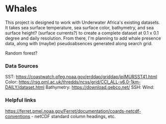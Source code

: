 # Whales

This project is designed to work with Underwater Africa's existing datasets. It takes sea surface temperature, sea surface color, bathymetry, and sea surface height? (surface currents?) to create a complete dataset at 0.1 x 0.1 degree and daily resolution. From there, I'm planning to add whale presence data, along with (maybe) pseudoabsences generated along search grid.

Random forest?

### Data Sources

SST: https://coastwatch.pfeg.noaa.gov/erddap/griddap/jplMURSST41.html
Color: https://rsg.pml.ac.uk/thredds/ncss/grid/CCI_ALL-v6.0-1km-DAILY/dataset.html
Bathymetry: https://download.gebco.net/
SSH: 
Wind: 

### Helpful links
https://ferret.pmel.noaa.gov/Ferret/documentation/coards-netcdf-conventions - netCDF standard column headings, etc.

